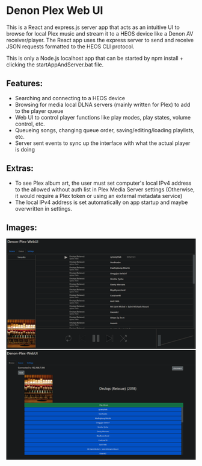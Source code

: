 # Denon Plex Web UI

This is a React and express.js server app that acts as an intuitive UI to browse for local Plex music and stream it to a HEOS device like a Denon AV receiver/player. The React app uses the express server to send and receive JSON requests formatted to the HEOS CLI protocol.

This is only a Node.js localhost app that can be started by npm install + clicking the startAppAndServer.bat file.

## Features:
- Searching and connecting to a HEOS device
- Browsing for media local DLNA servers (mainly written for Plex) to add to the player queue
- Web UI to control player functions like play modes, play states, volume control, etc.
- Queueing songs, changing queue order, saving/editing/loading playlists, etc.
- Server sent events to sync up the interface with what the actual player is doing


## Extras:
- To see Plex album art, the user must set computer's local IPv4 address to the allowed without auth list in Plex Media Server settings (Otherwise, it would require a Plex token or using an external metadata service)
- The local IPv4 address is set automatically on app startup and maybe overwritten in settings.

## Images:
<img src="https://github.com/Ryan7259/denon-plex-webui/blob/main/pic1.png?raw=true">
<img src="https://github.com/Ryan7259/denon-plex-webui/blob/main/pic2.png?raw=true">
